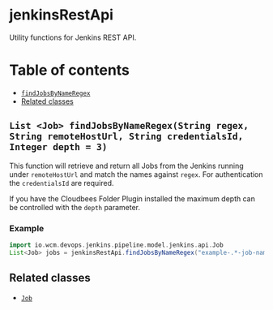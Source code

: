 # jenkinsRestApi

Utility functions for Jenkins REST API.

# Table of contents

* [`findJobsByNameRegex`](#list-job-findjobsbynameregexstring-regex-string-remotehosturl-string-credentialsid-integer-depth--3)
* [Related classes](#related-classes)

## `List <Job> findJobsByNameRegex(String regex, String remoteHostUrl, String credentialsId, Integer depth = 3)`

This function will retrieve and return all Jobs from the Jenkins running
under `remoteHostUrl` and match the names against `regex`. For
authentication the `credentialsId` are required.

If you have the Cloudbees Folder Plugin installed the maximum depth can
be controlled with the `depth` parameter.

### Example

```groovy
import io.wcm.devops.jenkins.pipeline.model.jenkins.api.Job
List<Job> jobs = jenkinsRestApi.findJobsByNameRegex("example-.*-job-name", "https://jenkins.example.org", "org.example.jenkins.credentials")
```


## Related classes
* [`Job`](../src/io/wcm/devops/jenkins/pipeline/model/jenkins/api/Job.groovy)
